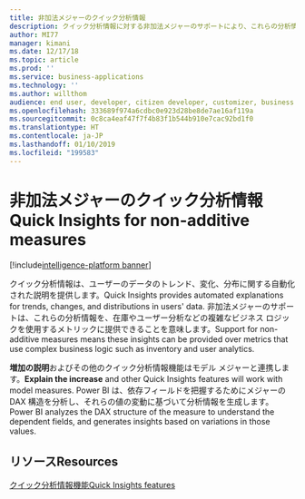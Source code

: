 ```yaml
---
title: 非加法メジャーのクイック分析情報
description: クイック分析情報に対する非加法メジャーのサポートにより、これらの分析情報を、在庫やユーザー分析などの複雑なビジネス ロジックを使用するメトリックに提供することができます
author: MI77
manager: kimani
ms.date: 12/17/18
ms.topic: article
ms.prod: ''
ms.service: business-applications
ms.technology: ''
ms.author: willthom
audience: end user, developer, citizen developer, customizer, business analyst, IT pro
ms.openlocfilehash: 333689f974a6cdbc0e923d28be8de7ae16af119a
ms.sourcegitcommit: 0c8ca4eaf47f7f4b83f1b544b910e7cac92bd1f0
ms.translationtype: HT
ms.contentlocale: ja-JP
ms.lasthandoff: 01/10/2019
ms.locfileid: "199583"
---
```

# <a name="quick-insights-for-non-additive-measures"></a><span data-ttu-id="474c5-103">非加法メジャーのクイック分析情報</span><span class="sxs-lookup"><span data-stu-id="474c5-103">Quick Insights for non-additive measures</span></span>

[!include[intelligence-platform banner](../../includes/intelligence-platform.md)]

<span data-ttu-id="474c5-104">クイック分析情報は、ユーザーのデータのトレンド、変化、分布に関する自動化された説明を提供します。</span><span class="sxs-lookup"><span data-stu-id="474c5-104">Quick Insights provides automated explanations for trends, changes, and distributions in users' data.</span></span> <span data-ttu-id="474c5-105">非加法メジャーのサポートは、これらの分析情報を、在庫やユーザー分析などの複雑なビジネス ロジックを使用するメトリックに提供できることを意味します。</span><span class="sxs-lookup"><span data-stu-id="474c5-105">Support for non-additive measures means these insights can be provided over metrics that use complex business logic such as inventory and user analytics.</span></span> 

<span data-ttu-id="474c5-106">**増加の説明**およびその他のクイック分析情報機能はモデル メジャーと連携します。</span><span class="sxs-lookup"><span data-stu-id="474c5-106">**Explain the increase** and other Quick Insights features will work with model measures.</span></span> <span data-ttu-id="474c5-107">Power BI は、依存フィールドを把握するためにメジャーの DAX 構造を分析し、それらの値の変動に基づいて分析情報を生成します。</span><span class="sxs-lookup"><span data-stu-id="474c5-107">Power BI analyzes the DAX structure of the measure to understand the dependent fields, and generates insights based on variations in those values.</span></span>

## <a name="resources"></a><span data-ttu-id="474c5-108">リソース</span><span class="sxs-lookup"><span data-stu-id="474c5-108">Resources</span></span>
[<span data-ttu-id="474c5-109">クイック分析情報機能</span><span class="sxs-lookup"><span data-stu-id="474c5-109">Quick Insights features</span></span>](https://docs.microsoft.com/power-bi/desktop-insights)

<!--
### Who uses this feature
This feature is intended for all report users. It works without any additional setup. 
## Status
### Development status
Complete
#### Target timeframe
October ‘18
-->

